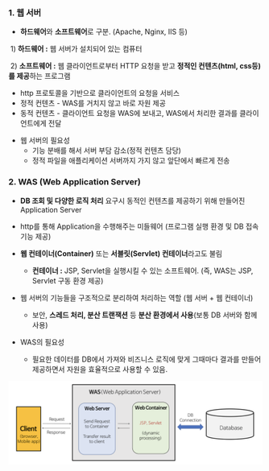 ### 1. 웹 서버

- **하드웨어**와 **소프트웨어**로 구분. (Apache, Nginx, IIS 등)

​	1) **하드웨어 :** 웹 서버가 설치되어 있는 컴퓨터

​	2) **소프트웨어 :** 웹 클라이언트로부터 HTTP 요청을 받고 **정적인 컨텐츠(html, css등)를 제공**하는 프로그램

-  http 프로토콜을 기반으로 클라이언트의 요청을 서비스
  - 정적 컨텐츠 - WAS를 거치지 않고 바로 자원 제공
  - 동적 컨텐츠 - 클라이언트 요청을 WAS에 보내고, WAS에서 처리한 결과를 클라이언트에게 전달

* 웹 서버의 필요성
  * 기능 분배를 해서 서버 부담 감소(정적 컨텐츠 담당)
  * 정적 파일을 애플리케이션 서버까지 가지 않고 앞단에서 빠르게 전송

### 2. WAS (Web Application Server)

- **DB 조회 및 다양한 로직 처리** 요구시 동적인 컨텐츠를 제공하기 위해 만들어진 Application Server

- http를 통해 Application을 수행해주는 미들웨어 (프로그램 실행 환경 및 DB 접속 기능 제공)

- **웹 컨테이너(Container)** 또는 **서블릿(Servlet) 컨테이너**라고도 불림
  - **컨테이너 :** JSP, Servlet을 실행시킬 수 있는 소프트웨어. (즉, WAS는 JSP, Servlet 구동 환경 제공)
- 웹 서버의 기능들을 구조적으로 분리하여 처리하는 역할 (웹 서버 + 웹 컨테이너)
  - 보안, **스레드 처리, 분산 트랜잭션** 등 **분산 환경에서 사용**(보통 DB 서버와 함께 사용)
- WAS의 필요성
  - 필요한 데이터를 DB에서 가져와 비즈니스 로직에 맞게 그때마다 결과를 만들어 제공하면서 자원을 효율적으로 사용할 수 있음.



![was](../image/was.png)


